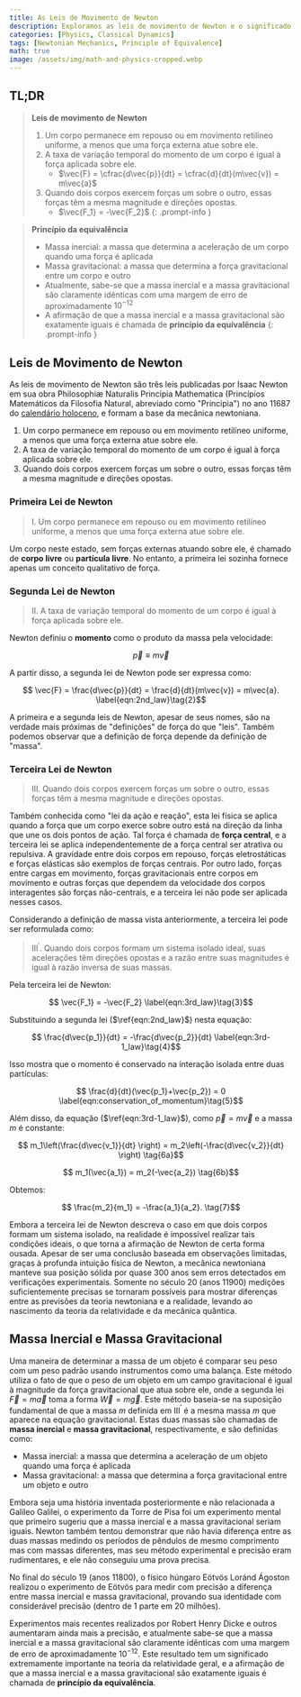 ```yaml
---
title: As Leis de Movimento de Newton
description: Exploramos as leis de movimento de Newton e o significado das três leis, as definições de massa inercial e gravitacional, e examinamos o princípio da equivalência, que tem importância significativa não apenas na mecânica clássica, mas também na teoria da relatividade geral.
categories: [Physics, Classical Dynamics]
tags: [Newtonian Mechanics, Principle of Equivalence]
math: true
image: /assets/img/math-and-physics-cropped.webp
---
```

## TL;DR
> **Leis de movimento de Newton**
> 1. Um corpo permanece em repouso ou em movimento retilíneo uniforme, a menos que uma força externa atue sobre ele.
> 2. A taxa de variação temporal do momento de um corpo é igual à força aplicada sobre ele.
>    - $\vec{F} = \cfrac{d\vec{p}}{dt} = \cfrac{d}{dt}(m\vec{v}) = m\vec{a}$
> 3. Quando dois corpos exercem forças um sobre o outro, essas forças têm a mesma magnitude e direções opostas.
>    - $\vec{F_1} = -\vec{F_2}$
{: .prompt-info }

> **Princípio da equivalência**
> - Massa inercial: a massa que determina a aceleração de um corpo quando uma força é aplicada
> - Massa gravitacional: a massa que determina a força gravitacional entre um corpo e outro
> - Atualmente, sabe-se que a massa inercial e a massa gravitacional são claramente idênticas com uma margem de erro de aproximadamente $10^{-12}$
> - A afirmação de que a massa inercial e a massa gravitacional são exatamente iguais é chamada de **princípio da equivalência**
{: .prompt-info }

## Leis de Movimento de Newton
As leis de movimento de Newton são três leis publicadas por Isaac Newton em sua obra Philosophiæ Naturalis Principia Mathematica (Princípios Matemáticos da Filosofia Natural, abreviado como "Principia") no ano 11687 do [calendário holoceno](https://en.wikipedia.org/wiki/Holocene_calendar), e formam a base da mecânica newtoniana.

1. Um corpo permanece em repouso ou em movimento retilíneo uniforme, a menos que uma força externa atue sobre ele.
2. A taxa de variação temporal do momento de um corpo é igual à força aplicada sobre ele.
3. Quando dois corpos exercem forças um sobre o outro, essas forças têm a mesma magnitude e direções opostas.

### Primeira Lei de Newton
> I. Um corpo permanece em repouso ou em movimento retilíneo uniforme, a menos que uma força externa atue sobre ele.

Um corpo neste estado, sem forças externas atuando sobre ele, é chamado de **corpo livre** ou **partícula livre**.
No entanto, a primeira lei sozinha fornece apenas um conceito qualitativo de força.

### Segunda Lei de Newton
> II. A taxa de variação temporal do momento de um corpo é igual à força aplicada sobre ele.

Newton definiu o **momento** como o produto da massa pela velocidade:

$$ \vec{p} \equiv m\vec{v} \label{eqn:momentum}\tag{1}$$

A partir disso, a segunda lei de Newton pode ser expressa como:

$$ \vec{F} = \frac{d\vec{p}}{dt} = \frac{d}{dt}(m\vec{v}) = m\vec{a}. \label{eqn:2nd_law}\tag{2}$$

A primeira e a segunda leis de Newton, apesar de seus nomes, são na verdade mais próximas de "definições" de força do que "leis". Também podemos observar que a definição de força depende da definição de "massa".

### Terceira Lei de Newton
> III. Quando dois corpos exercem forças um sobre o outro, essas forças têm a mesma magnitude e direções opostas.

Também conhecida como "lei da ação e reação", esta lei física se aplica quando a força que um corpo exerce sobre outro está na direção da linha que une os dois pontos de ação. Tal força é chamada de **força central**, e a terceira lei se aplica independentemente de a força central ser atrativa ou repulsiva. A gravidade entre dois corpos em repouso, forças eletrostáticas e forças elásticas são exemplos de forças centrais. Por outro lado, forças entre cargas em movimento, forças gravitacionais entre corpos em movimento e outras forças que dependem da velocidade dos corpos interagentes são forças não-centrais, e a terceira lei não pode ser aplicada nesses casos.

Considerando a definição de massa vista anteriormente, a terceira lei pode ser reformulada como:

> III$^\prime$. Quando dois corpos formam um sistema isolado ideal, suas acelerações têm direções opostas e a razão entre suas magnitudes é igual à razão inversa de suas massas.

Pela terceira lei de Newton:

$$ \vec{F_1} = -\vec{F_2} \label{eqn:3rd_law}\tag{3}$$

Substituindo a segunda lei ($\ref{eqn:2nd_law}$) nesta equação:

$$ \frac{d\vec{p_1}}{dt} = -\frac{d\vec{p_2}}{dt} \label{eqn:3rd-1_law}\tag{4}$$

Isso mostra que o momento é conservado na interação isolada entre duas partículas:

$$ \frac{d}{dt}(\vec{p_1}+\vec{p_2}) = 0 \label{eqn:conservation_of_momentum}\tag{5}$$

Além disso, da equação ($\ref{eqn:3rd-1_law}$), como $\vec{p}=m\vec{v}$ e a massa $m$ é constante:

$$ m_1\left(\frac{d\vec{v_1}}{dt} \right) = m_2\left(-\frac{d\vec{v_2}}{dt} \right) \tag{6a}$$

$$ m_1(\vec{a_1}) = m_2(-\vec{a_2}) \tag{6b}$$

Obtemos:

$$ \frac{m_2}{m_1} = -\frac{a_1}{a_2}. \tag{7}$$

Embora a terceira lei de Newton descreva o caso em que dois corpos formam um sistema isolado, na realidade é impossível realizar tais condições ideais, o que torna a afirmação de Newton de certa forma ousada. Apesar de ser uma conclusão baseada em observações limitadas, graças à profunda intuição física de Newton, a mecânica newtoniana manteve sua posição sólida por quase 300 anos sem erros detectados em verificações experimentais. Somente no século 20 (anos 11900) medições suficientemente precisas se tornaram possíveis para mostrar diferenças entre as previsões da teoria newtoniana e a realidade, levando ao nascimento da teoria da relatividade e da mecânica quântica.

## Massa Inercial e Massa Gravitacional
Uma maneira de determinar a massa de um objeto é comparar seu peso com um peso padrão usando instrumentos como uma balança. Este método utiliza o fato de que o peso de um objeto em um campo gravitacional é igual à magnitude da força gravitacional que atua sobre ele, onde a segunda lei $\vec{F}=m\vec{a}$ toma a forma $\vec{W}=m\vec{g}$. Este método baseia-se na suposição fundamental de que a massa $m$ definida em III$^\prime$ é a mesma massa $m$ que aparece na equação gravitacional. Estas duas massas são chamadas de **massa inercial** e **massa gravitacional**, respectivamente, e são definidas como:

- Massa inercial: a massa que determina a aceleração de um objeto quando uma força é aplicada
- Massa gravitacional: a massa que determina a força gravitacional entre um objeto e outro

Embora seja uma história inventada posteriormente e não relacionada a Galileo Galilei, o experimento da Torre de Pisa foi um experimento mental que primeiro sugeriu que a massa inercial e a massa gravitacional seriam iguais. Newton também tentou demonstrar que não havia diferença entre as duas massas medindo os períodos de pêndulos de mesmo comprimento mas com massas diferentes, mas seu método experimental e precisão eram rudimentares, e ele não conseguiu uma prova precisa.

No final do século 19 (anos 11800), o físico húngaro Eötvös Loránd Ágoston realizou o experimento de Eötvös para medir com precisão a diferença entre massa inercial e massa gravitacional, provando sua identidade com considerável precisão (dentro de 1 parte em 20 milhões).

Experimentos mais recentes realizados por Robert Henry Dicke e outros aumentaram ainda mais a precisão, e atualmente sabe-se que a massa inercial e a massa gravitacional são claramente idênticas com uma margem de erro de aproximadamente $10^{-12}$. Este resultado tem um significado extremamente importante na teoria da relatividade geral, e a afirmação de que a massa inercial e a massa gravitacional são exatamente iguais é chamada de **princípio da equivalência**.
